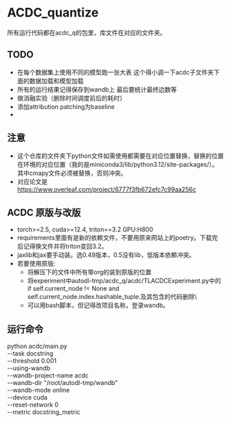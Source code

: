 # ACDC_quantize

所有运行代码都在acdc_q的包里，库文件在对应的文件夹。

## TODO

- 在每个数据集上使用不同的模型跑一张大表 这个得小调一下acdc子文件夹下面的数据加载和模型加载
- 所有的运行结果记得保存到wandb上 最后要统计最终边数等
- 做消融实验（删除时间调度前后的耗时）
- 添加attribution patching为baseline
- 

## 注意

- 这个仓库的文件夹下python文件如需使用都需要在对应位置替换，替换的位置在环境的对应位置（我的是miniconda3/lib/python3.12/site-packages/）。其中cmapy文件必须被替换，否则冲突。
- 对应论文是 https://www.overleaf.com/project/6777f3fb672efc7c99aa256c 

## ACDC 原版与改版

- torch>=2.5, cuda>=12.4, triton==3.2 GPU:H800
- requirements里面有是新的依赖文件，不要用原来网站上的poetry。下载完后记得换文件并将triton变回3.2。
- jaxlib和jax要手动装。选0.49版本，0.5没有lib，低版本依赖冲突。
- 若要使用原版:
  - 将解压下的文件中所有带org的装到原版的位置
  - 将experiment中autodl-tmp/acdc_q/acdc/TLACDCExperiment.py中的if self.current_node != None and self.current_node.index.hashable_tuple:及其包含的代码删除\
  - 可以用bash脚本，但记得改项目名称，登录wandb。

## 运行命令
python acdc/main.py \
    --task  docstring\
    --threshold 0.001 \
    --using-wandb \
    --wandb-project-name acdc \
    --wandb-dir "/root/autodl-tmp/wandb" \
    --wandb-mode online \
    --device cuda \
    --reset-network 0 \
    --metric docstring_metric


